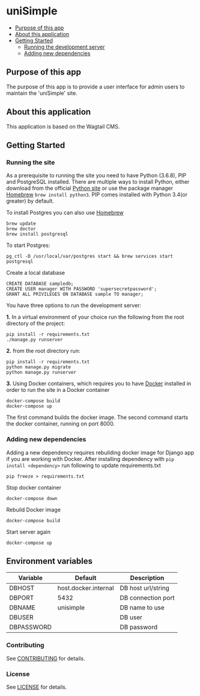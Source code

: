 # uniSimple

<!-- vim-markdown-toc GitLab -->

* [Purpose of this app](#purpose-of-this-app)
* [About this application](#about-this-application)
* [Getting Started](#getting-started)
  * [Running the development server](#running-the-development-server)
  * [Adding new dependencies](#adding-new-dependencies)

<!-- vim-markdown-toc -->


## Purpose of this app


The purpose of this app is to provide a user interface for admin users to maintain the 'uniSimple' site.


## About this application


This application is based on the Wagtail CMS.

## Getting Started


### Running the site

As a prerequisite to running the site you need to have Python (3.6.8), PIP and PostgreSQL installed. There are multiple ways to install Python, either download from the official [Python site](https://www.python.org/downloads/) or use the package manager [Homebrew](https://brew.sh/) ```brew install python3```. PIP comes installed with Python 3.4(or greater) by default.

To install Postgres you can also use [Homebrew](https://brew.sh/)

```
brew update
brew doctor
brew install postgresql
```

To start Postgres:

```
pg_ctl -D /usr/local/var/postgres start && brew services start postgresql
```

Create a local database

```
CREATE DATABASE sampledb;
CREATE USER manager WITH PASSWORD 'supersecretpassword';
GRANT ALL PRIVILEGES ON DATABASE sample TO manager;
```

You have three options to run the development server:

**1.** In a virtual environment of your choice run the following from the root directory of the project:

```
pip install -r requirements.txt
./manage.py runserver
```

**2.** from the root directory run:

```
pip install -r requirements.txt
python manage.py migrate
python manage.py runserver
```

**3.** Using Docker containers, which requires you to have [Docker](https://docs.docker.com/v17.12/docker-for-mac/install/) installed in order to run the site in a Docker container

```
docker-compose build
docker-compose up
```

The first command builds the docker image.
The second command starts the docker container, running on port 8000.


### Adding new dependencies

Adding a new dependency requires rebuilding docker image for Django app if you are working with Docker. After installing dependency with `pip install <dependency>` run following to update requirements.txt

```
pip freeze > requirements.txt
```

Stop docker container

```
docker-compose down
```

Rebuild Docker image

```
docker-compose build
```

Start server again

```
docker-compose up
```

## Environment variables

| Variable        | Default              | Description                       |
| --------------- | -------------------- | --------------------------------- |
| DBHOST          | host.docker.internal | DB host url/string                |
| DBPORT          | 5432                 | DB connection port                |
| DBNAME          | unisimple            | DB name to use                    |
| DBUSER          | <username>           | DB user                           |
| DBPASSWORD      | <password>           | DB password                       |


### Contributing

See [CONTRIBUTING](CONTRIBUTING.md) for details.

### License

See [LICENSE](LICENSE.md) for details.
